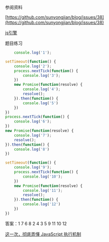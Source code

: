 参阅资料

[https://github.com/sunyongjian/blog/issues/38](https://github.com/sunyongjian/blog/issues/38)

[js引擎](https://juejin.cn/post/6844904051033767944)


题目练习
    
```js
    console.log('1');

setTimeout(function() {
    console.log('2');
    process.nextTick(function() {
        console.log('3');
    })
    new Promise(function(resolve) {
        console.log('4');
        resolve();
    }).then(function() {
        console.log('5')
    })
})
process.nextTick(function() {
    console.log('6');
})
new Promise(function(resolve) {
    console.log('7');
    resolve();
}).then(function() {
    console.log('8')
})

setTimeout(function() {
    console.log('9');
    process.nextTick(function() {
        console.log('10');
    })
    new Promise(function(resolve) {
        console.log('11');
        resolve();
    }).then(function() {
        console.log('12')
    })
})
```

答案：1 7 6 8 2 4 3 5 9 11 10 12 

[这一次，彻底弄懂 JavaScript 执行机制 ](https://juejin.cn/post/6844903512845860872)

